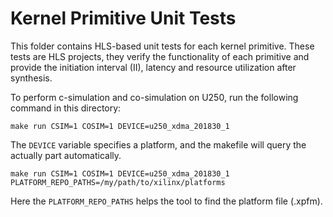# Kernel Primitive Unit Tests

This folder contains HLS-based unit tests for each kernel primitive.
These tests are HLS projects, they verify the functionality of each primitive and provide the initiation interval (II), latency and resource utilization after synthesis.

To perform c-simulation and co-simulation on U250, run the following command in this directory:
```
make run CSIM=1 COSIM=1 DEVICE=u250_xdma_201830_1
```

The `DEVICE` variable specifies a platform, and the makefile will query the actually part automatically.

```
make run CSIM=1 COSIM=1 DEVICE=u250_xdma_201830_1 PLATFORM_REPO_PATHS=/my/path/to/xilinx/platforms
```

Here the `PLATFORM_REPO_PATHS` helps the tool to find the platform file (.xpfm).
